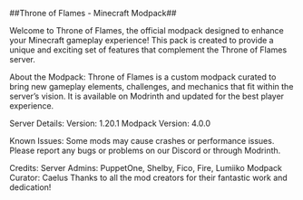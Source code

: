 ##Throne of Flames - Minecraft Modpack##

Welcome to Throne of Flames, the official modpack designed to enhance your Minecraft gameplay experience! This pack is created to provide a unique and exciting set of features that complement the Throne of Flames server.

About the Modpack:
Throne of Flames is a custom modpack curated to bring new gameplay elements, challenges, and mechanics that fit within the server’s vision. It is available on Modrinth and updated for the best player experience.

Server Details:
Version: 1.20.1
Modpack Version: 4.0.0

Known Issues:
Some mods may cause crashes or performance issues. Please report any bugs or problems on our Discord or through Modrinth.

Credits:
Server Admins: PuppetOne, Shelby, Fico, Fire, Lumiiko
Modpack Curator: Caelus
Thanks to all the mod creators for their fantastic work and dedication!
